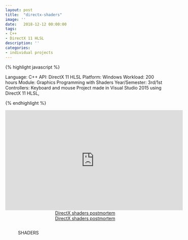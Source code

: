 ```yaml
---
layout: post
title:  "directx-shaders"
image: ''
date:   2018-12-12 00:00:00
tags:
- C++
- DirectX 11 HLSL
description: ''
categories:
- individual projects
---
```


{% highlight javascript %}

Language: C++
API: DirectX 11 HLSL
Platform: ​Windows
Workload: 200 hours
Module: Graphics Programming with Shaders
Year/Semester: 3rd/1st
Controllers: Keyboard and mouse
​​Project made in Visual Studio 2015 using DirectX 11 HLSL, 

{% endhighlight %}

<center><iframe width="560" height="315" src="https://www.youtube.com/embed/Z2942T6JDdw" frameborder="0" allow="accelerometer; autoplay; encrypted-media; gyroscope; picture-in-picture" allowfullscreen></iframe></center>

<style>
.center {
  text-align: center;
}

.center p {
  line-height: 1.5;
  display: inline-block;
  vertical-align: middle;
}
</style>

<div class="center">
<object data="/assets/pdf/DirectX-shaders.pdf" type="application/pdf"  width="600" height="500">
  <a href="/assets/pdf/DirectX-shaders.pdf">DirectX shaders postmortem</a>
</object>
</div>

<div class="center">
<object data="{{ "/assets/pdf/DirectX-shaders.pdf" type="application/pdf"}}" alt=""  width="600" height="500">
  <a href="/assets/pdf/DirectX-shaders.pdf">DirectX shaders postmortem</a>
</object>
</div>

<figure class="foto-legenda">
	<img src="{{ "/assets/img/directx/1.png"}}" alt="">
	<figcaption> <p>SHADERS</p>
	</figcaption>
</figure>